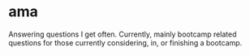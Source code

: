 # ama
Answering questions I get often. Currently, mainly bootcamp related questions for those currently considering, in, or finishing a bootcamp.
